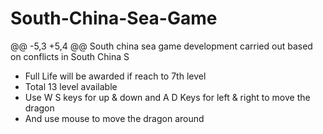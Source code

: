 # South-China-Sea-Game
@@ -5,3 +5,4 @@ South china sea game development carried out based on conflicts in South China S
* Full Life will be awarded if reach to 7th level
* Total 13 level available
* Use W S keys for up & down and A D Keys for left & right to move the dragon
* And use mouse to move the dragon around
